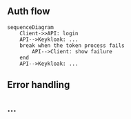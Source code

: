 ## Auth flow

```mermaid
sequenceDiagram
    Client->>API: login
    API-->Keykloak: ...
    break when the token process fails
        API-->Client: show failure
    end
    API-->Keykloak: ...
```

## Error handling

## ...
